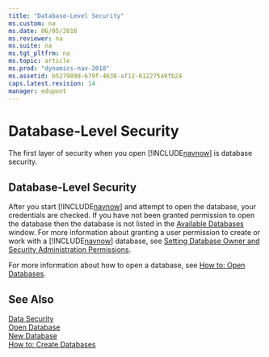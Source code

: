 ```yaml
---
title: "Database-Level Security"
ms.custom: na
ms.date: 06/05/2016
ms.reviewer: na
ms.suite: na
ms.tgt_pltfrm: na
ms.topic: article
ms.prod: "dynamics-nav-2018"
ms.assetid: b527989d-679f-4638-af12-612275a9fb24
caps.latest.revision: 14
manager: edupont
---
```

# Database-Level Security
The first layer of security when you open [!INCLUDE[navnow](includes/navnow_md.md)] is database security.  
  
## Database-Level Security  
 After you start [!INCLUDE[navnow](includes/navnow_md.md)] and attempt to open the database, your credentials are checked. If you have not been granted permission to open the database then the database is not listed in the [Available Databases](uiref/-$-S_2342-Available-Databases-$-.md) window. For more information about granting a user permission to create or work with a [!INCLUDE[navnow](includes/navnow_md.md)] database, see [Setting Database Owner and Security Administration Permissions](Setting-Database-Owner-and-Security-Administration-Permissions.md).  
  
 For more information about how to open a database, see [How to: Open Databases](How-to--Open-Databases.md).  
  
## See Also  
 [Data Security](Data-Security.md)   
 [Open Database](uiref/-$-S_2335-Open-Database-$-.md)   
 [New Database](uiref/-$-S_2338-New-Database-$-.md)   
 [How to: Create Databases](How-to--Create-Databases.md)